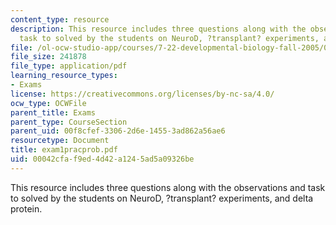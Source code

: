 ```yaml
---
content_type: resource
description: This resource includes three questions along with the observations and
  task to solved by the students on NeuroD, ?transplant? experiments, and delta protein.
file: /ol-ocw-studio-app/courses/7-22-developmental-biology-fall-2005/00042cfaf9ed4d42a1245ad5a09326be_exam1pracprob.pdf
file_size: 241878
file_type: application/pdf
learning_resource_types:
- Exams
license: https://creativecommons.org/licenses/by-nc-sa/4.0/
ocw_type: OCWFile
parent_title: Exams
parent_type: CourseSection
parent_uid: 00f8cfef-3306-2d6e-1455-3ad862a56ae6
resourcetype: Document
title: exam1pracprob.pdf
uid: 00042cfa-f9ed-4d42-a124-5ad5a09326be
---
```

This resource includes three questions along with the observations and task to solved by the students on NeuroD, ?transplant? experiments, and delta protein.